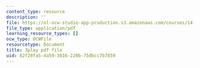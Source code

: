 ```yaml
---
content_type: resource
description: ''
file: https://ol-ocw-studio-app-production.s3.amazonaws.com/courses/14-01sc-principles-of-microeconomics-fall-2011/82f20fa54a593016220b75dbcc7b7859_H3_TYEeswuM.pdf
file_type: application/pdf
learning_resource_types: []
ocw_type: OCWFile
resourcetype: Document
title: 3play pdf file
uid: 82f20fa5-4a59-3016-220b-75dbcc7b7859
---
```

